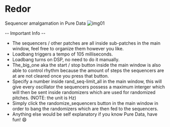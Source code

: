 # Redor
Sequencer amalgamation in Pure Data
![img01](https://user-images.githubusercontent.com/103774736/165374350-29ebb403-94b1-4ef7-ab9f-3dbba88a06e3.PNG)

-- Important Info -- 

- The sequencers / other patches are all inside sub-patches in the main window, feel free to organize them however you like.
- Loadbang triggers a tempo of 105 milliseconds.
- Loadbang turns on DSP, no need to do it manually.
- The_big_one aka the start / stop button inside the main window is also able to control rhythm because the amount of steps the sequencers are at are not cleared once you press that button.
- Specify a number inside rand_seq-limit_all in the main window, this will give every oscillator the sequencers possess a maximum interger which will then be sent inside randomizers which are used for randomized pitches. (NOTE: the unit is Hz)
- Simply click the randomize_sequencers button in the main window in order to bang the randomizers which are then fed to the sequencers.
- Anything else would be self explanatory if you know Pure Data, have fun! 😄
